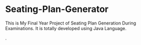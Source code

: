 # Seating-Plan-Generator

This is My Final Year Project of Seating Plan Generation During Examinations. It is totally developed using Java Language.









































































.






































